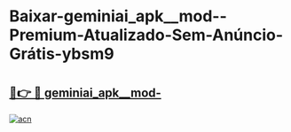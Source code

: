 # Baixar-geminiai_apk__mod--Premium-Atualizado-Sem-Anúncio-Grátis-ybsm9

# <h2><a href="https://pcob2x.esa.edu.pl?src=geminiai_apk__mod-&ref=ybsm9">🔗👉 🔴 geminiai_apk__mod-</a></h2>

[![acn](https://github.com/user-attachments/assets/0f9c940e-d8b0-45ae-aac7-cd30a18b3e1c)](https://pcob2x.esa.edu.pl?src=geminiai_apk__mod-&ref=ybsm9)

